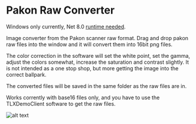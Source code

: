 # Pakon Raw Converter

Windows only currently, Net 8.0 [runtime needed](https://dotnet.microsoft.com/download/dotnet-core/current/runtime). 

Image converter from the Pakon scanner raw format. Drag and drop pakon raw files into the window and it will convert them into 16bit png files.

The color correction in the software will set the white point, set the gamma, adjust the colors somewhat, increase the saturation and contrast slightly. 
It is not intended as a one stop shop, but more getting the image into the correct ballpark.

The converted files will be saved in the same folder as the raw files are in.

Works corrently with base16 files only, and you have to use the TLXDemoClient software to get the raw files.

![alt text](https://github.com/eatfrog/pakonrawconverter/blob/master/screenshot.JPG?raw=true)
